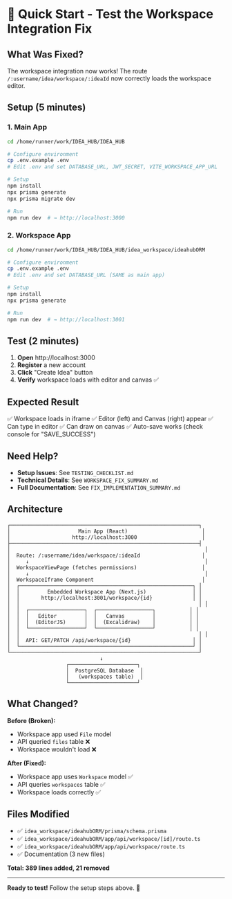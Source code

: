 # 🚀 Quick Start - Test the Workspace Integration Fix

## What Was Fixed?
The workspace integration now works! The route `/:username/idea/workspace/:ideaId` now correctly loads the workspace editor.

## Setup (5 minutes)

### 1. Main App
```bash
cd /home/runner/work/IDEA_HUB/IDEA_HUB

# Configure environment
cp .env.example .env
# Edit .env and set DATABASE_URL, JWT_SECRET, VITE_WORKSPACE_APP_URL

# Setup
npm install
npx prisma generate
npx prisma migrate dev

# Run
npm run dev  # → http://localhost:3000
```

### 2. Workspace App
```bash
cd /home/runner/work/IDEA_HUB/IDEA_HUB/idea_workspace/ideahubORM

# Configure environment  
cp .env.example .env
# Edit .env and set DATABASE_URL (SAME as main app)

# Setup
npm install
npx prisma generate

# Run
npm run dev  # → http://localhost:3001
```

## Test (2 minutes)

1. **Open** http://localhost:3000
2. **Register** a new account
3. **Click** "Create Idea" button
4. **Verify** workspace loads with editor and canvas ✅

## Expected Result

✅ Workspace loads in iframe
✅ Editor (left) and Canvas (right) appear
✅ Can type in editor
✅ Can draw on canvas
✅ Auto-save works (check console for "SAVE_SUCCESS")

## Need Help?

- **Setup Issues**: See `TESTING_CHECKLIST.md`
- **Technical Details**: See `WORKSPACE_FIX_SUMMARY.md`
- **Full Documentation**: See `FIX_IMPLEMENTATION_SUMMARY.md`

## Architecture
```
┌─────────────────────────────────────────────────────────────┐
│                      Main App (React)                        │
│                    http://localhost:3000                     │
├─────────────────────────────────────────────────────────────┤
│                                                               │
│  Route: /:username/idea/workspace/:ideaId                    │
│     ↓                                                         │
│  WorkspaceViewPage (fetches permissions)                     │
│     ↓                                                         │
│  WorkspaceIframe Component                                   │
│  ┌────────────────────────────────────────────────────────┐ │
│  │         Embedded Workspace App (Next.js)               │ │
│  │       http://localhost:3001/workspace/{id}             │ │
│  │                                                          │ │
│  │  ┌──────────────────┐  ┌──────────────────┐           │ │
│  │  │   Editor         │  │   Canvas         │           │ │
│  │  │  (EditorJS)      │  │  (Excalidraw)    │           │ │
│  │  └──────────────────┘  └──────────────────┘           │ │
│  │                                                          │ │
│  │  API: GET/PATCH /api/workspace/{id}                    │ │
│  └────────────────────────────────────────────────────────┘ │
└─────────────────────────────────────────────────────────────┘
                              ↓
                   ┌──────────────────────┐
                   │  PostgreSQL Database  │
                   │   (workspaces table)  │
                   └──────────────────────┘
```

## What Changed?

**Before (Broken):**
- Workspace app used `File` model
- API queried `files` table ❌
- Workspace wouldn't load ❌

**After (Fixed):**
- Workspace app uses `Workspace` model ✅
- API queries `workspaces` table ✅
- Workspace loads correctly ✅

## Files Modified
- ✅ `idea_workspace/ideahubORM/prisma/schema.prisma`
- ✅ `idea_workspace/ideahubORM/app/api/workspace/[id]/route.ts`
- ✅ `idea_workspace/ideahubORM/app/api/workspace/route.ts`
- ✅ Documentation (3 new files)

**Total: 389 lines added, 21 removed**

---

**Ready to test!** Follow the setup steps above. 🎉
